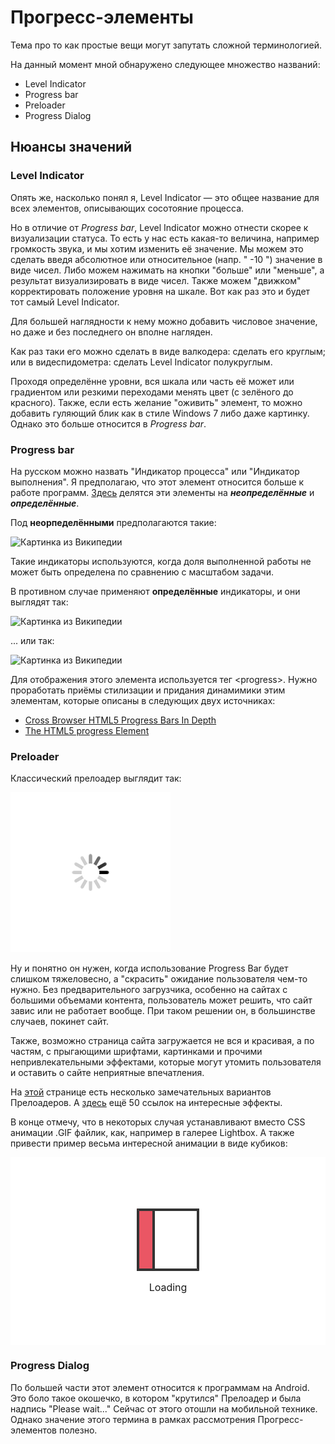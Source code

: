 # Прогресс-элементы

Тема про то как простые вещи могут запутать сложной терминологией.

На данный момент мной обнаружено следующее множество названий:

- Level Indicator
- Progress bar
- Preloader
- Progress Dialog

## Нюансы значений

### Level Indicator

Опять же, насколько понял я, Level Indicator — это общее название для всех элементов, описывающих сосотояние процесса.

Но в отличие от *Progress bar*, Level Indicator можно отнести скорее к визуализации статуса. То есть у нас есть какая-то величина, например громкость звука, и мы хотим изменить её значение. Мы можем это сделать введя абсолютное или относительное (напр. " -10 ") значение в виде чисел. Либо можем нажимать на кнопки "больше" или "меньше", а результат визуализировать в виде чисел. Также можем "движком" корректировать положение уровня на шкале. Вот как раз это и будет тот самый Level Indicator. 

Для большей наглядности к нему можно добавить числовое значение, но даже и без последнего он вполне нагляден. 

Как раз таки его можно сделать в виде валкодера: сделать его круглым; или в видеспидометра: сделать Level Indicator полукруглым.

Проходя определённе уровни, вся шкала или часть её может или градиентом или резкими переходами менять цвет (с зелёного до красного). Также, если есть желание "оживить" элемент, то можно добавить гуляющий блик как в стиле Windows 7 либо даже картинку. Однако это больше относится в *Progress bar*.

### Progress bar

На русском можно назвать "Индикатор процесса" или "Индикатор выполнения". Я предполагаю, что этот элемент относится больше к работе программ. [Здесь](https://css-tricks.com/html5-progress-element/) делятся эти элементы на ***неопределённые*** и ***определённые***.

Под **неорпеделёнными** предполагаются такие:

![Картинка из Википедии](https://upload.wikimedia.org/wikipedia/commons/5/53/Loading_bar.gif "Картинка из Википедии")

Такие индикаторы используются, когда доля выполненной работы не может быть определена по сравнению с масштабом  задачи.

В противном случае применяют **определённые** индикаторы, и они выглядят так:

![Картинка из Википедии](https://upload.wikimedia.org/wikipedia/commons/a/af/Progress_bar_gnome_ubuntu.png "Картинка из Википедии")

... или так:

![Картинка из Википедии](https://upload.wikimedia.org/wikipedia/commons/3/32/Progress_bar.png "Картинка из Википедии")

Для отображения этого элемента используется тег \<progress\>. Нужно проработать приёмы стилизации и придания динамимики этим элементам, которые описаны в следующих двух источниках:

- [Cross Browser HTML5 Progress Bars In Depth](http://www.useragentman.com/blog/2012/01/03/cross-browser-html5-progress-bars-in-depth/)
- [The HTML5 progress Element ](https://css-tricks.com/html5-progress-element/)

### Preloader

Классический прелоадер выглядит так:

![](img/preloader.gif)

Ну и понятно он нужен, когда использование Progress Bar будет слишком тяжеловесно, а "скрасить" ожидание пользователя чем-то нужно. Без предварительного загрузчика, особенно на сайтах с большими объемами контента, пользователь может решить, что сайт завис или не работает вообще. При таком решении он, в большинстве случаев, покинет сайт. 

Также, возможно страница сайта загружается не вся и красивая, а по частям, с прыгающими шрифтами, картинками и прочими непривлекательными эффектами, которые могут утомить пользователя и оставить о сайте неприятные впечатления.

На [этой](https://itchief.ru/javascript/how-to-make-preloader-for-site#id-2) странице есть несколько замечательных вариантов Прелоадеров. А [здесь](https://nisnom.com/preloadery-loader/) ещё 50 ссылок на интересные эффекты.

В конце отмечу, что в некоторых случая устанавливают вместо CSS анимации .GIF файлик, как, например в галерее Lightbox. А также привести пример весьма интересной анимации в виде кубиков:

<style>
/* Этот код для примера */
.site-container {
	position: relative;
	height: 300px;
	width: 100%;
}
/* Далее код прелоадера */
.loader {
	position: absolute; /* Заменить на fixed, чтобы прелоадер был на весь экран */
	top: 0;
	left: 0;
	right: 0;
	bottom: 0;
	background-color: #fff;
	display: flex;
	flex-direction: column;
	justify-content: center;
	align-items: center;
	z-index: 100;
}
.loader p {
	margin: 1em 0 0 0;
	font-size: 16px;
}
.logo {
	width: 100px;
	height: 100px;
	box-sizing: border-box;
	position: relative;
	background-color: white;
}
.logo::before,
.logo::after {
	z-index: 1;
	box-sizing: border-box;
	content: '';
	position: absolute;
	border: 4px solid transparent;
	width: 0;
	height: 0;
	animation-direction: alternate;
	animation-timing-function: linear;
}
.logo::before {
	top: 0;
	left: 0;
	animation: border-before 1.5s infinite;
	animation-direction: alternate;
}
.logo::after {
	bottom: 0;
	right: 0;
	animation: border-after 1.5s infinite;
	animation-direction: alternate;
}
.logo > div {
	position: absolute;
	opacity: 0;
}
.white {
	border-left: 4px solid #333;
	top: 0;
	bottom: 0;
	right: 0;
	width: 0;
	animation: white 1.5s infinite;
	animation-direction: alternate;
}
.orange {
	border-top: 4px solid #333;
	left: 0;
	bottom: 0;
	right: 0;
	height: 0;
	background-color: #1967c3;
	animation: orange 1.5s infinite;
	animation-direction: alternate;
}
.red {
	border-right: 4px solid #333;
	top: 0;
	bottom: 0;
	left: 0;
	width: 0;
	background-color: #EA5664;
	animation: red 1.5s infinite;
	animation-direction: alternate;
}
@keyframes border-before {
	0% {
		width: 0;
		height: 0;
		border-top-color: #333;
		border-right-color: transparent;
	}
	12.49% {
		border-right-color: transparent;
	}
	12.5% {
		height: 0;
		width: 100%;
		border-top-color: #333;
		border-right-color: #333;
	}
	25%,
	100% {
		width: 100%;
		height: 100%;
		border-top-color: #333;
		border-right-color: #333;
	}
}
@keyframes border-after {
	0%,
	24.99% {
		width: 0;
		height: 0;
		border-left-color: transparent;
		border-bottom-color: transparent;
	}
	25% {
		width: 0;
		height: 0;
		border-left-color: transparent;
		border-bottom-color: #333;
	}
	37.49% {
		border-left-color: transparent;
		border-bottom-color: #333;
	}
	37.5% {
		height: 0;
		width: 100%;
		border-left-color: #333;
		border-bottom-color: #333;
	}
	50%,
	100% {
		width: 100%;
		height: 100%;
		border-left-color: #333;
		border-bottom-color: #333;
	}
}
@keyframes red {
	0%,
	50% {
		width: 0;
		opacity: 0;
	}
	50.01% {
		opacity: 1;
	}
	65%,
	100% {
		opacity: 1;
		width: 27%;
	}
}
@keyframes orange {
	0%,
	65% {
		height: 0;
		opacity: 0;
	}
	65.01% {
		opacity: 1;
	}
	80%,
	100% {
		opacity: 1;
		height: 50%;
	}
}
@keyframes white {
	0%,
	75% {
		width: 0;
		opacity: 0;
	}
	75.01% {
		opacity: 1;
	}
	90%,
	100% {
		opacity: 1;
		width: 23%;
	}
}
</style>
<div class="site-container">
	<div class="loader">
		<div class="logo">
			<div class="white"></div>
			<div class="orange"></div>
			<div class="red"></div>
		</div>
		<p>Loading</p>
	</div>
</div>

### Progress Dialog

По большей части этот элемент относится к программам на Android. Это боло такое окошечко, в котором "крутился" Прелоадер и была надпись "Please wait..." Сейчас от этого отошли на мобильной технике. Однако значение этого термина в рамках рассмотрения Прогресс-элементов полезно.
